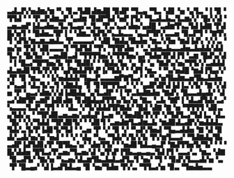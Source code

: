 ▃▟▃▛▞▅▟▆▞▆▝▚▝▊▃▜▟▊▟▆▟█▝▉▟▛▝▜▃▄▝▜▃▝▟▊▝▅▝▄▜▃▝▐▝▉▝▜▜▟▝▝▝▛▃▛▟▆▃▛▝▄▟▆▝▉▟▛▜▟▝▅▛▐▜▞▝▜▃▟▃▙▃▜▃▆▞▞▝█▞▞▟▝▃▅▃▅▛▐▟▃▟▅▃▜▃▜▃▄▞▃▜▃▝▛▃▚▃▞▟▅▞▄▟█▝▃▟▆▜▚▃▜▟▐▟▇▝▛▟█▞▅▜▝▝█▟▅▃▜▛▐▝▝▟▆▃▜▟▜▞▚▃▙▃▃▝▄▃▛▜▛▞▃▃▅▝▉▃▛▜▝▝▇▜▚▜▝▟▜▞▆▃▆▃▆▟▃▝▛▃▃▃▃▞▝▟█▝▇▟▄▜▙▟▅▝▆▃▚▜▅▝▆▟▐▟▚▝▞▞▃▝▅▞▅▝▛▟▝▟▊▃▃▃▜▝▜▟▜▟▝▜▚▝▜▜▛▟▅▝▝▃▚▟▅▃▙▃▃▟▅▃▙▟▟▞▟▟▜▃▚▝█▞▙▞▝▃▅▟▉▃▟▝▜▜▜▜▅▞▞▜▜▜▅▞▄▞▜▟▅▜▛▟▐▜▝▃▆▝█▟▚▞▟▝▐▝█▃▞▜▛▜▅▞▙▝▛▝█▟▉▞▝▝█▟▄▜▄▝▄▝▛▝▄▝▇▟▚▞▅▞▜▜▞▞▃▟▟▟▟▃▆▟▊▜▜▞▛▞▛▝▄▛▇▟▟▜▚▛▐▞▜▟▞▝▝▟▜▝▆▃▝▝▚▞▅▟█▝▆▟▐▜▄▞▞▞▛▝▉▝▆▃▝▝▐▞▅▟▟▟▞▜▄▃▛▃▃▃▆▛▇▜▃▞▝▝▚▞▅▜▙▟▆▃▅▜▙▃▙▟▅▞▚▃▟▝▟▃▜▞▃▜▝▟▇▟▄▝▊▝▊▜▛▜▜▃▞▝▞▝▄▟▛▟▛▟▐▟▐▃▚▜▞▝▇▝▞▟▅▝▛▝▄▃▞▟▆▞▞▟▐▟█▟▄▝▄▜▃▟▛▝▐▝▛▃▙▟▇▟▅▝▇▟▚▝█▃▃▟▄▟▞▝▟▃▞▟▇▜▛▃▆▛▐▟▊▟▆▝▊▟█▟▄▟▜▜▚▞▙▞▅▝▇▃▝▃▙▝▇▛▐▝▟▃▟▜▟▞▃▞▚▃▃▃▜▃▛▃▜▜▝▝▝▟▃▝▞▜▞▟▟▟▜▛▇▟▞▝█▟▝▟▇▝▇▝▅▝▜▜▜▜▝▟▊▃▄▜▟▞▄▝▝▜▛▟▉▃▅▃▅▞▄▟▄▛▐▃▅▝▚▜▅▟█▞▛▞▛▝▞▜▟▜▃▞▜▟▐▃▝▟▃▝█▞▝▞▞▜▟▟▝▜▛▟▉▜▞▝▝▟▊▜▝▃▅▟▆▜▃▟▆▃▙▝▆▟▉▟▃▟▛▞▅▟▟▟▃▜▟▞▃▜▞▛▐▟▊▜▞▜▟▝▝▃▅▝▛▝▞▝▉▝▞▝▚▟▚▜▅▟▝▜▄▃▟▟▅▝▇▝▟▝▉▟▞▃▟▞▅▞▅▝▅▟▝▝▝▞▝▟▄▝▚▃▝▜▟▞▚▜▞▞▙▝▛▞▆▜▃▃▞▝▜▟▇▟▄▜▙▃▟▛▐▟▜▟▊▞▛▝█▜▙▃▚▞▝▟▅▜▜▞▝▝▅▟▊▜▟▃▄▃▛▝▇▟▜▜▅▜▞▜▞▝▝▝█▞▟▟▅▝█▜▃▞▛▃▅▞▜▃▅▞▟▝▄▜▚▛▐▜▙▃▄▃▄▃▜▟▐▜▝▃▃▞▃▝▆▃▝▟▇▝▉▃▟▜▞▝▇▞▅▝▚▃▅▞▟▃▆▜▙▃▙▟▃▟▜▃▜▝▅▞▝▜▝▝▉▟▚▜▃▃▟▞▅▝▃▝▛▝█▃▄▞▝▟▐▃▟▜▟▃▄▝▉▝▅▞▜▟▅▝▛▞▃▝▜▜▃▞▅▝▉▃▝▜▅▟▅▃▃
